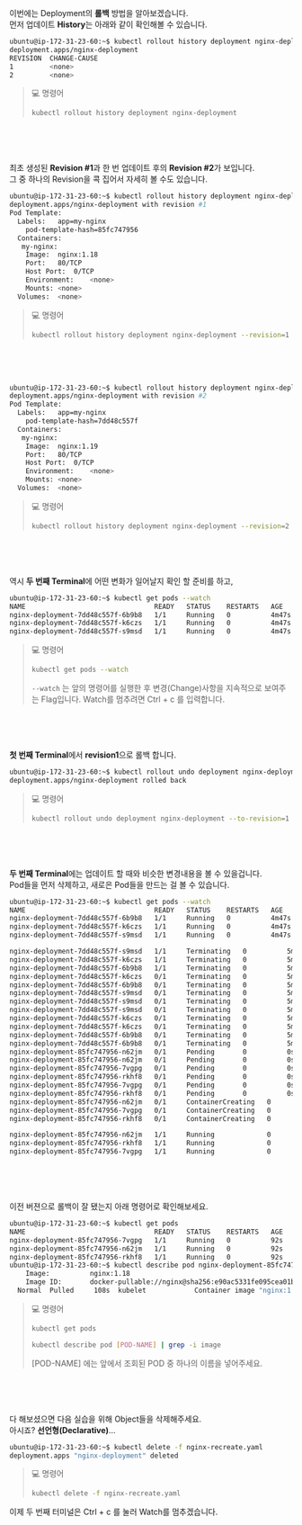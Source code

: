 이번에는 Deployment의 **롤백** 방법을 알아보겠습니다.  
먼저 업데이트 **History**는 아래와 같이 확인해볼 수 있습니다.
```bash
ubuntu@ip-172-31-23-60:~$ kubectl rollout history deployment nginx-deployment
deployment.apps/nginx-deployment
REVISION  CHANGE-CAUSE
1         <none>
2         <none>
```

> 💻 명령어
>```bash
>kubectl rollout history deployment nginx-deployment
>```

<br><br><br>

최초 생성된 **Revision #1**과 한 번 업데이트 후의 **Revision #2**가 보입니다.  
그 중 하나의 Revision을 콕 집어서 자세히 볼 수도 있습니다.
```bash
ubuntu@ip-172-31-23-60:~$ kubectl rollout history deployment nginx-deployment --revision=1
deployment.apps/nginx-deployment with revision #1
Pod Template:
  Labels:	app=my-nginx
	pod-template-hash=85fc747956
  Containers:
   my-nginx:
    Image:	nginx:1.18
    Port:	80/TCP
    Host Port:	0/TCP
    Environment:	<none>
    Mounts:	<none>
  Volumes:	<none>
```

> 💻 명령어
>```bash
>kubectl rollout history deployment nginx-deployment --revision=1
>```

<br><br><br>

```bash
ubuntu@ip-172-31-23-60:~$ kubectl rollout history deployment nginx-deployment --revision=2
deployment.apps/nginx-deployment with revision #2
Pod Template:
  Labels:	app=my-nginx
	pod-template-hash=7dd48c557f
  Containers:
   my-nginx:
    Image:	nginx:1.19
    Port:	80/TCP
    Host Port:	0/TCP
    Environment:	<none>
    Mounts:	<none>
  Volumes:	<none>
```

> 💻 명령어
>```bash
>kubectl rollout history deployment nginx-deployment --revision=2
>```

<br><br><br>

역시 **두 번째 Terminal**에 어떤 변화가 일어날지 확인 할 준비를 하고,
```bash
ubuntu@ip-172-31-23-60:~$ kubectl get pods --watch
NAME                                READY   STATUS    RESTARTS   AGE
nginx-deployment-7dd48c557f-6b9b8   1/1     Running   0          4m47s
nginx-deployment-7dd48c557f-k6czs   1/1     Running   0          4m47s
nginx-deployment-7dd48c557f-s9msd   1/1     Running   0          4m47s

```

> 💻 명령어
>```bash
>kubectl get pods --watch
>```
> `--watch` 는 앞의 명령어를 실행한 후 변경(Change)사항을 지속적으로 보여주는 Flag입니다.
> Watch를 멈추려면 Ctrl + c 를 입력합니다.

<br><br><br>

**첫 번째 Terminal**에서 **revision1**으로 롤백 합니다.
```bash
ubuntu@ip-172-31-23-60:~$ kubectl rollout undo deployment nginx-deployment --to-revision=1
deployment.apps/nginx-deployment rolled back
```

> 💻 명령어
>```bash
>kubectl rollout undo deployment nginx-deployment --to-revision=1
>```

<br><br><br>

**두 번째 Terminal**에는 업데이트 할 때와 비슷한 변경내용을 볼 수 있을겁니다.  
Pod들을 먼저 삭제하고, 새로은 Pod들을 만드는 걸 볼 수 있습니다.
```bash
ubuntu@ip-172-31-23-60:~$ kubectl get pods --watch
NAME                                READY   STATUS    RESTARTS   AGE
nginx-deployment-7dd48c557f-6b9b8   1/1     Running   0          4m47s
nginx-deployment-7dd48c557f-k6czs   1/1     Running   0          4m47s
nginx-deployment-7dd48c557f-s9msd   1/1     Running   0          4m47s

nginx-deployment-7dd48c557f-s9msd   1/1     Terminating   0          5m12s
nginx-deployment-7dd48c557f-k6czs   1/1     Terminating   0          5m12s
nginx-deployment-7dd48c557f-6b9b8   1/1     Terminating   0          5m12s
nginx-deployment-7dd48c557f-k6czs   0/1     Terminating   0          5m12s
nginx-deployment-7dd48c557f-6b9b8   0/1     Terminating   0          5m12s
nginx-deployment-7dd48c557f-s9msd   0/1     Terminating   0          5m12s
nginx-deployment-7dd48c557f-s9msd   0/1     Terminating   0          5m12s
nginx-deployment-7dd48c557f-s9msd   0/1     Terminating   0          5m12s
nginx-deployment-7dd48c557f-k6czs   0/1     Terminating   0          5m13s
nginx-deployment-7dd48c557f-k6czs   0/1     Terminating   0          5m13s
nginx-deployment-7dd48c557f-6b9b8   0/1     Terminating   0          5m13s
nginx-deployment-7dd48c557f-6b9b8   0/1     Terminating   0          5m13s
nginx-deployment-85fc747956-n62jm   0/1     Pending       0          0s
nginx-deployment-85fc747956-n62jm   0/1     Pending       0          0s
nginx-deployment-85fc747956-7vgpg   0/1     Pending       0          0s
nginx-deployment-85fc747956-rkhf8   0/1     Pending       0          0s
nginx-deployment-85fc747956-7vgpg   0/1     Pending       0          0s
nginx-deployment-85fc747956-rkhf8   0/1     Pending       0          0s
nginx-deployment-85fc747956-n62jm   0/1     ContainerCreating   0          1s
nginx-deployment-85fc747956-7vgpg   0/1     ContainerCreating   0          1s
nginx-deployment-85fc747956-rkhf8   0/1     ContainerCreating   0          2s

nginx-deployment-85fc747956-n62jm   1/1     Running             0          2s
nginx-deployment-85fc747956-rkhf8   1/1     Running             0          2s
nginx-deployment-85fc747956-7vgpg   1/1     Running             0          3s
```

<br><br><br>

이전 버젼으로 롤백이 잘 됐는지 아래 명령어로 확인해보세요.
```bash
ubuntu@ip-172-31-23-60:~$ kubectl get pods
NAME                                READY   STATUS    RESTARTS   AGE
nginx-deployment-85fc747956-7vgpg   1/1     Running   0          92s
nginx-deployment-85fc747956-n62jm   1/1     Running   0          92s
nginx-deployment-85fc747956-rkhf8   1/1     Running   0          92s
ubuntu@ip-172-31-23-60:~$ kubectl describe pod nginx-deployment-85fc747956-7vgpg | grep -i image
    Image:          nginx:1.18
    Image ID:       docker-pullable://nginx@sha256:e90ac5331fe095cea01b121a3627174b2e33e06e83720e9a934c7b8ccc9c55a0
  Normal  Pulled     108s  kubelet            Container image "nginx:1.18" already present on machine
```

> 💻 명령어
>```bash
>kubectl get pods
>```
>```bash
>kubectl describe pod [POD-NAME] | grep -i image
>```
> [POD-NAME] 에는 앞에서 조회된 POD 중 하나의 이름을 넣어주세요.

<br><br><br>

다 해보셨으면 다음 실습을 위해 Object들을 삭제해주세요.  
아시죠? **선언형(Declarative)**...
```bash
ubuntu@ip-172-31-23-60:~$ kubectl delete -f nginx-recreate.yaml
deployment.apps "nginx-deployment" deleted
```

> 💻 명령어
>```bash
>kubectl delete -f nginx-recreate.yaml
>```

이제 두 번째 터미널은 Ctrl + c 를 눌러 Watch를 멈추겠습니다.